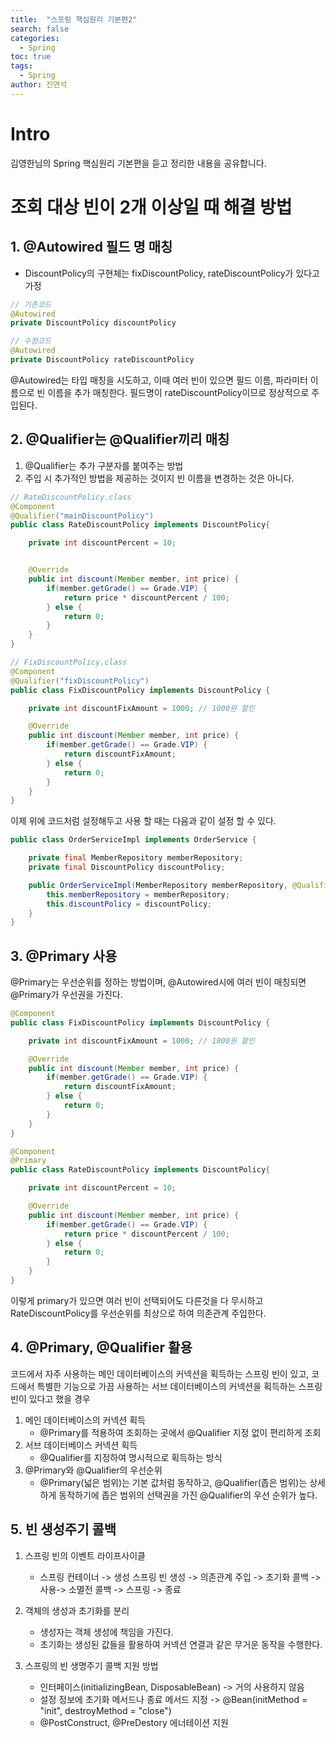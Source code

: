 ```yaml
---
title:  "스프링 핵심원리 기본편2"
search: false
categories: 
  - Spring
toc: true  
tags:
  - Spring
author: 진연석
---
```


# Intro
김영한님의 Spring 핵심원리 기본편을 듣고 정리한 내용을 공유합니다.

# 조회 대상 빈이 2개 이상일 때 해결 방법
## 1. @Autowired 필드 명 매칭

- DiscountPolicy의 구현체는 fixDiscountPolicy, rateDiscountPolicy가 있다고 가정
```java
// 기존코드
@Autowired
private DiscountPolicy discountPolicy
```
```java
// 수정코드
@Autowired
private DiscountPolicy rateDiscountPolicy
```
@Autowired는 타입 매칭을 시도하고, 이때 여러 빈이 있으면 필드 이름, 파라미터 이름으로 빈 이름을 추가 매칭한다.
필드명이 rateDiscountPolicy이므로 정상적으로 주입된다.
## 2. @Qualifier는 @Qualifier끼리 매칭
1. @Qualifier는 추가 구분자를 붙여주는 방법
2. 주입 시 추가적인 방법을 제공하는 것이지 빈 이름을 변경하는 것은 아니다.


```java
// RateDiscountPolicy.class
@Component
@Qualifier("mainDiscountPolicy")
public class RateDiscountPolicy implements DiscountPolicy{

    private int discountPercent = 10;


    @Override
    public int discount(Member member, int price) {
        if(member.getGrade() == Grade.VIP) {
            return price * discountPercent / 100;
        } else {
            return 0;
        }
    }
}
```

```java
// FixDiscountPolicy.class
@Component
@Qualifier("fixDiscountPolicy")
public class FixDiscountPolicy implements DiscountPolicy {

    private int discountFixAmount = 1000; // 1000원 할인

    @Override
    public int discount(Member member, int price) {
        if(member.getGrade() == Grade.VIP) {
            return discountFixAmount;
        } else {
            return 0;
        }
    }
}
```

이제 위에 코드처럼 설정해두고 사용 할 때는 다음과 같이 설정 할 수 있다.

```java
public class OrderServiceImpl implements OrderService {

    private final MemberRepository memberRepository;
    private final DiscountPolicy discountPolicy;

    public OrderServiceImpl(MemberRepository memberRepository, @Qualifier("mainDiscountPolicy") DiscountPolicy discountPolicy) {
        this.memberRepository = memberRepository;
        this.discountPolicy = discountPolicy;
    }
}
```

## 3. @Primary 사용
@Primary는 우선순위를 정하는 방법이며, @Autowired시에 여러 빈이 매칭되면 @Primary가 우선권을 가진다.

```java
@Component
public class FixDiscountPolicy implements DiscountPolicy {

    private int discountFixAmount = 1000; // 1000원 할인

    @Override
    public int discount(Member member, int price) {
        if(member.getGrade() == Grade.VIP) {
            return discountFixAmount;
        } else {
            return 0;
        }
    }
}
```

```java
@Component
@Primary
public class RateDiscountPolicy implements DiscountPolicy{

    private int discountPercent = 10;

    @Override
    public int discount(Member member, int price) {
        if(member.getGrade() == Grade.VIP) {
            return price * discountPercent / 100;
        } else {
            return 0;
        }
    }
}
```
이렇게 primary가 있으면 여러 빈이 선택되어도 다른것을 다 무시하고 RateDiscountPolicy를 우선순위를 최상으로 하여 의존관계 주입한다.

## 4. @Primary, @Qualifier 활용

코드에서 자주 사용하는 메인 데이터베이스의 커넥션을 획득하는 스프링 빈이 있고, 코드에서 특별한 기능으로 가끔 사용하는 서브 데이터베이스의 커넥션을 획득하는 스프링 빈이 있다고 했을 경우

1. 메인 데이터베이스의 커넥션 획득
   - @Primary를 적용하여 조회하는 곳에서 @Qualifier 지정 없이 편리하게 조회
2. 서브 데이터베이스 커넥션 획득
   - @Qualifier를 지정하여 명시적으로 획득하는 방식
3. @Primary와 @Qualifier의 우선순위
   - @Primary(넓은 범위)는 기본 값처럼 동작하고, @Qualifier(좁은 범위)는 상세하게 동작하기에 좁은 범위의 선택권을 가진 @Qualifier의 우선 순위가 높다.

## 5. 빈 생성주기 콜백

1. 스프링 빈의 이벤트 라이프사이클
   - 스프링 컨테이너 -> 생성 스프링 빈 생성 -> 의존관계 주입 -> 초기화 콜백 -> 사용-> 소멸전 콜백 -> 스프링 -> 종료

2. 객체의 생성과 초기화를 분리
   - 생성자는 객체 생성에 책임을 가진다.
   - 초기화는 생성된 값들을 활용하여 커넥션 연결과 같은 무거운 동작을 수행한다.

3. 스프링의 빈 생명주기 콜백 지원 방법
   - 인터페이스(initializingBean, DisposableBean) -> 거의 사용하지 않음
   - 설정 정보에 초기화 메서드나 종료 메서드 지정 -> @Bean(initMethod = "init", destroyMethod = "close")
   - @PostConstruct, @PreDestory 에너테이션 지원


